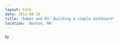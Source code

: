 ```yaml
---
layout: talk
date: 2013-08-16
title: 'Ember and D3: Building a simple dashboard'
location: 'Boston, MA'
---
```


hi
